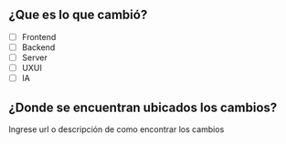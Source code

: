 ## ¿Que es lo que cambió?
- [ ] Frontend
- [ ] Backend
- [ ] Server
- [ ] UXUI
- [ ] IA
 
## ¿Donde se encuentran ubicados los cambios?
Ingrese url o descripción de como encontrar los cambios
